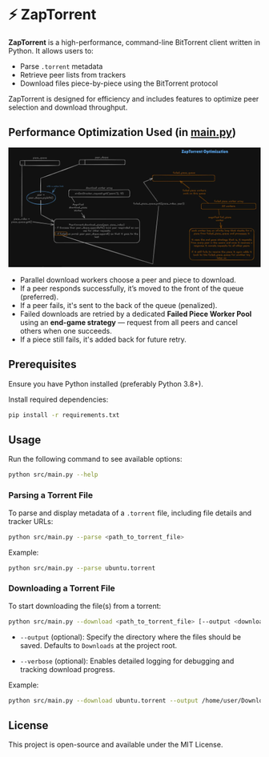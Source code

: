 # ⚡ ZapTorrent

**ZapTorrent** is a high-performance, command-line BitTorrent client written in Python. It allows users to:

- Parse `.torrent` metadata
- Retrieve peer lists from trackers
- Download files piece-by-piece using the BitTorrent protocol

ZapTorrent is designed for efficiency and includes features to optimize peer selection and download throughput.


## Performance Optimization Used (in [main.py](/src/main.py))
<img src = "./extras/optimization.webp">

- Parallel download workers choose a peer and piece to download.
- If a peer responds successfully, it’s moved to the front of the queue (preferred).
- If a peer fails, it's sent to the back of the queue (penalized).
- Failed downloads are retried by a dedicated **Failed Piece Worker Pool** using an **end-game strategy** — request from all peers and cancel others when one succeeds.
- If a piece still fails, it's added back for future retry.

## Prerequisites

Ensure you have Python installed (preferably Python 3.8+).

Install required dependencies:

```sh
pip install -r requirements.txt
```

## Usage

Run the following command to see available options:

```sh
python src/main.py --help
```

### Parsing a Torrent File

To parse and display metadata of a `.torrent` file, including file details and tracker URLs:

```sh
python src/main.py --parse <path_to_torrent_file>
```

Example:

```sh
python src/main.py --parse ubuntu.torrent
```

### Downloading a Torrent File

To start downloading the file(s) from a torrent:

```sh
python src/main.py --download <path_to_torrent_file> [--output <download_directory>] [--verbose]
```

- `--output` (optional): Specify the directory where the files should be saved. Defaults to `Downloads` at the project root.

- `--verbose` (optional): Enables detailed logging for debugging and tracking download progress.


Example:

```sh
python src/main.py --download ubuntu.torrent --output /home/user/Downloads --verbose
```

## License

This project is open-source and available under the MIT License.
